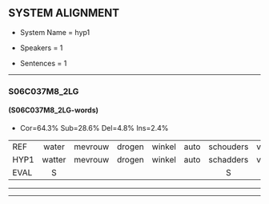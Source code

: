 
## SYSTEM ALIGNMENT

- System Name = hyp1

- Speakers = 1

- Sentences = 1

---

### S06C037M8_2LG

#### (S06C037M8_2LG-words)

- Cor=64.3%	Sub=28.6%	Del=4.8%	Ins=2.4%

|  |  |  |  |  |  |  |  |  |  |  |  |  |  |  |  |  |  |  |  |  |  |  |  |  |  |  |  |  |  |  |  |  |  |  |  |  |  |  |  |  |  |  |
|:--- |:---:|:---:|:---:|:---:|:---:|:---:|:---:|:---:|:---:|:---:|:---:|:---:|:---:|:---:|:---:|:---:|:---:|:---:|:---:|:---:|:---:|:---:|:---:|:---:|:---:|:---:|:---:|:---:|:---:|:---:|:---:|:---:|:---:|:---:|:---:|:---:|:---:|:---:|:---:|:---:|:---:|:---:|
| REF | water | mevrouw | drogen | winkel | auto | schouders | verhaal | koning | moeilijk | * | speelplaats | drinken | hoofdpijn | regen | vliegtuig | stoppen | opnieuw | gooien | sneeuwen | moeder |  | liedje | potlood | fietsbel | vinger | dichtbij | meisje | chauffeur | muziek | waarom | scheuren | lawaai | zwemmen | vuurwerk | appel | cola | kussen | eerste | circus | kleuren | voetbal | vlinder |
| HYP1 | watter | mevrouw | drogen | winkel | auto | schadders | verhaal | koning |  |  | moilijk | speelplat | drinkenhoofdpen | riige | vliegtuig | stoppen | opnieuw | gooien | sneeuwen | moeder | vliegje | poplood | fietse | wel | vinger | dichtbij | meisje | chauffeur | muziek | waarom | scheuren | lawaai | swummen | vuurwerk | appel | kola | kussen | eerste | circus | kleuren | voetbal | vliender |
| EVAL | S |  |  |  |  | S |  |  | D | D | S | S | S | S |  |  |  |  |  |  | I | S | S | S |  |  |  |  |  |  |  |  | S |  |  | S |  |  |  |  |  | S |
---

---
